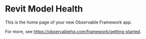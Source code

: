 # Revit Model Health

This is the home page of your new Observable Framework app.

For more, see <https://observablehq.com/framework/getting-started>.
